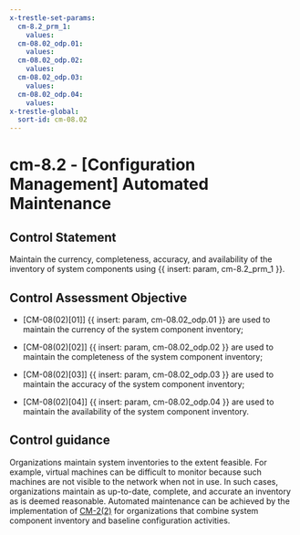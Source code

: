 ```yaml
---
x-trestle-set-params:
  cm-8.2_prm_1:
    values:
  cm-08.02_odp.01:
    values:
  cm-08.02_odp.02:
    values:
  cm-08.02_odp.03:
    values:
  cm-08.02_odp.04:
    values:
x-trestle-global:
  sort-id: cm-08.02
---
```


# cm-8.2 - \[Configuration Management\] Automated Maintenance

## Control Statement

Maintain the currency, completeness, accuracy, and availability of the inventory of system components using {{ insert: param, cm-8.2_prm_1 }}.

## Control Assessment Objective

- \[CM-08(02)[01]\]  {{ insert: param, cm-08.02_odp.01 }} are used to maintain the currency of the system component inventory;

- \[CM-08(02)[02]\]  {{ insert: param, cm-08.02_odp.02 }} are used to maintain the completeness of the system component inventory;

- \[CM-08(02)[03]\]  {{ insert: param, cm-08.02_odp.03 }} are used to maintain the accuracy of the system component inventory;

- \[CM-08(02)[04]\]  {{ insert: param, cm-08.02_odp.04 }} are used to maintain the availability of the system component inventory.

## Control guidance

Organizations maintain system inventories to the extent feasible. For example, virtual machines can be difficult to monitor because such machines are not visible to the network when not in use. In such cases, organizations maintain as up-to-date, complete, and accurate an inventory as is deemed reasonable. Automated maintenance can be achieved by the implementation of [CM-2(2)](#cm-2.2) for organizations that combine system component inventory and baseline configuration activities.
